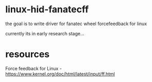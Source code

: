 # linux-hid-fanatecff
the goal is to write driver for fanatec wheel forcefeedback for linux

currently its in early research stage...

# resources
Force feedback for Linux - https://www.kernel.org/doc/html/latest/input/ff.html
